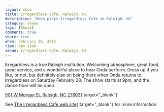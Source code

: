 ```yaml
---
layout: show
title: Irregardless Cafe, Raleigh, NC
description: "Onda plays Irregardless Cafe in Raleigh, NC"
category: shows
tags: [Shows]
comments: true
share: true
when: February 28, 2015
time: 9pm-12am
venue: Irregardless Cafe, Raleigh, NC
---
```


Irregardless is a true Raleigh institution. Welcoming atmosphere, great food, great service, and a wonderful place to hear Onda perform. Dress up if you like, or not, but definitely plan on being there when Onda returns to Irregardless on Saturday February 28. The show starts at 9pm, and the dance floor will be open.

[901 W Morgan St, Raleigh, NC 27603](https://www.google.com/maps/place/Irregardless+Cafe+%26+Catering/@35.781173,-78.656003,17z/data=!3m1!4b1!4m2!3m1!1s0x0:0xf805aebd93125ade){:target="_blank"}

See [The Irregardless Cafe web site](http://www.irregardless.com/){:target="_blank"} for more information.
